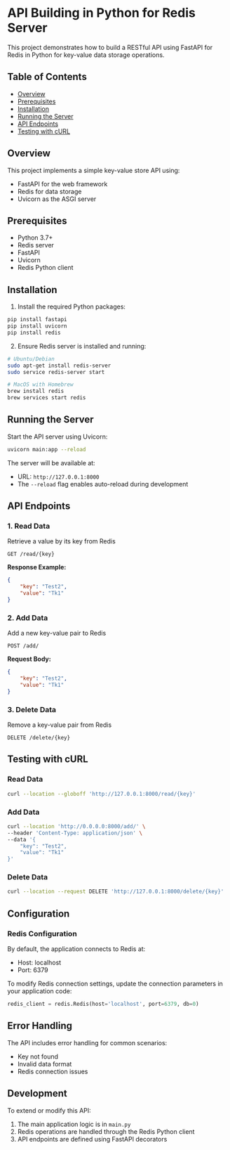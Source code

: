 # API Building in Python for Redis Server

This project demonstrates how to build a RESTful API using FastAPI for Redis in Python for key-value data storage operations.

## Table of Contents
- [Overview](#overview)
- [Prerequisites](#prerequisites)
- [Installation](#installation)
- [Running the Server](#running-the-server)
- [API Endpoints](#api-endpoints)
- [Testing with cURL](#testing-with-curl)

## Overview

This project implements a simple key-value store API using:
- FastAPI for the web framework
- Redis for data storage
- Uvicorn as the ASGI server

## Prerequisites

- Python 3.7+
- Redis server
- FastAPI
- Uvicorn
- Redis Python client

## Installation

1. Install the required Python packages:
```bash
pip install fastapi
pip install uvicorn
pip install redis
```

2. Ensure Redis server is installed and running:
```bash
# Ubuntu/Debian
sudo apt-get install redis-server
sudo service redis-server start

# MacOS with Homebrew
brew install redis
brew services start redis
```

## Running the Server

Start the API server using Uvicorn:

```bash
uvicorn main:app --reload
```

The server will be available at:
- URL: `http://127.0.0.1:8000`
- The `--reload` flag enables auto-reload during development

## API Endpoints

### 1. Read Data
Retrieve a value by its key from Redis

```http
GET /read/{key}
```

**Response Example:**
```json
{
    "key": "Test2",
    "value": "Tk1"
}
```

### 2. Add Data
Add a new key-value pair to Redis

```http
POST /add/
```

**Request Body:**
```json
{
    "key": "Test2",
    "value": "Tk1"
}
```

### 3. Delete Data
Remove a key-value pair from Redis

```http
DELETE /delete/{key}
```

## Testing with cURL

### Read Data
```bash
curl --location --globoff 'http://127.0.0.1:8000/read/{key}'
```

### Add Data
```bash
curl --location 'http://0.0.0.0:8000/add/' \
--header 'Content-Type: application/json' \
--data '{
    "key": "Test2",
    "value": "Tk1"
}'
```

### Delete Data
```bash
curl --location --request DELETE 'http://127.0.0.1:8000/delete/{key}'
```

## Configuration

### Redis Configuration
By default, the application connects to Redis at:
- Host: localhost
- Port: 6379

To modify Redis connection settings, update the connection parameters in your application code:

```python
redis_client = redis.Redis(host='localhost', port=6379, db=0)
```

## Error Handling

The API includes error handling for common scenarios:
- Key not found
- Invalid data format
- Redis connection issues

## Development

To extend or modify this API:
1. The main application logic is in `main.py`
2. Redis operations are handled through the Redis Python client
3. API endpoints are defined using FastAPI decorators

